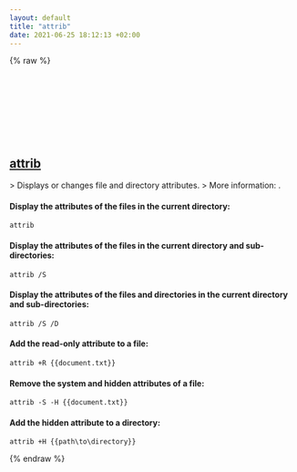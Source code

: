 ```yaml
---
layout: default
title: "attrib"
date: 2021-06-25 18:12:13 +02:00
---
```

{% raw %}
<h2 id="attrib">
  <a href="/en/windows/attrib.html">attrib</a> <a href="#attrib"><svg class="icon">
    <use href="/assets/images/unicode_sprite.svg#link" />
  </svg></a>
</h2>
> Displays or changes file and directory attributes.
> More information: <https://docs.microsoft.com/windows-server/administration/windows-commands/attrib>.

#### Display the attributes of the files in the current directory:
```shell
attrib
```
#### Display the attributes of the files in the current directory and sub-directories:
```shell
attrib /S
```
#### Display the attributes of the files and directories in the current directory and sub-directories:
```shell
attrib /S /D
```
#### Add the read-only attribute to a file:
```shell
attrib +R {{document.txt}}
```
#### Remove the system and hidden attributes of a file:
```shell
attrib -S -H {{document.txt}}
```
#### Add the hidden attribute to a directory:
```shell
attrib +H {{path\to\directory}}
```
{% endraw %}